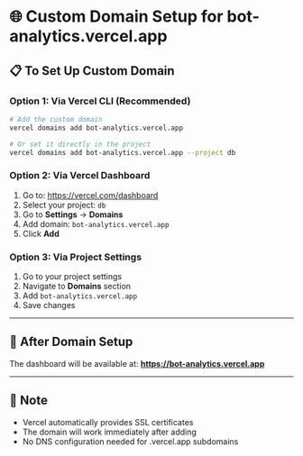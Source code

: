 # 🌐 Custom Domain Setup for bot-analytics.vercel.app

## 📋 To Set Up Custom Domain

### **Option 1: Via Vercel CLI (Recommended)**
```bash
# Add the custom domain
vercel domains add bot-analytics.vercel.app

# Or set it directly in the project
vercel domains add bot-analytics.vercel.app --project db
```

### **Option 2: Via Vercel Dashboard**
1. Go to: https://vercel.com/dashboard
2. Select your project: `db`
3. Go to **Settings** → **Domains**
4. Add domain: `bot-analytics.vercel.app`
5. Click **Add**

### **Option 3: Via Project Settings**
1. Go to your project settings
2. Navigate to **Domains** section
3. Add `bot-analytics.vercel.app`
4. Save changes

---

## 🚀 **After Domain Setup**

The dashboard will be available at:
**https://bot-analytics.vercel.app**

---

## 📝 **Note**
- Vercel automatically provides SSL certificates
- The domain will work immediately after adding
- No DNS configuration needed for .vercel.app subdomains
